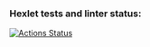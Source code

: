 ### Hexlet tests and linter status:
[![Actions Status](https://github.com/Bukmop73/qa-engineer-project-84/actions/workflows/hexlet-check.yml/badge.svg)](https://github.com/Bukmop73/qa-engineer-project-84/actions)